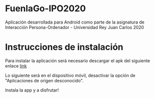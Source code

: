 # FuenlaGo-IPO2020
Aplicación desarrollada para Android como parte de la asignatura de Interacción Persona-Ordenador - Universidad Rey Juan Carlos 2020

# Instrucciones de instalación

Para instalar la aplicación será necesario descargar el apk del siguiente enlace [link](app/release/FuenlaGo!!!.apk)

Lo siguiente será en el dispositivo móvil, desactivar la opción de "Aplicaciones de origen desconocido".

Instala la app y a disfrutar!

